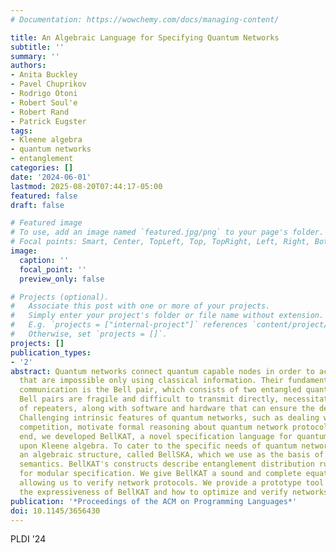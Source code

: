 ```yaml
---
# Documentation: https://wowchemy.com/docs/managing-content/

title: An Algebraic Language for Specifying Quantum Networks
subtitle: ''
summary: ''
authors:
- Anita Buckley
- Pavel Chuprikov
- Rodrigo Otoni
- Robert Soul'e
- Robert Rand
- Patrick Eugster
tags:
- Kleene algebra
- quantum networks
- entanglement
categories: []
date: '2024-06-01'
lastmod: 2025-08-20T07:44:17-05:00
featured: false
draft: false

# Featured image
# To use, add an image named `featured.jpg/png` to your page's folder.
# Focal points: Smart, Center, TopLeft, Top, TopRight, Left, Right, BottomLeft, Bottom, BottomRight.
image:
  caption: ''
  focal_point: ''
  preview_only: false

# Projects (optional).
#   Associate this post with one or more of your projects.
#   Simply enter your project's folder or file name without extension.
#   E.g. `projects = ["internal-project"]` references `content/project/deep-learning/index.md`.
#   Otherwise, set `projects = []`.
projects: []
publication_types:
- '2'
abstract: Quantum networks connect quantum capable nodes in order to achieve capabilities
  that are impossible only using classical information. Their fundamental unit of
  communication is the Bell pair, which consists of two entangled quantum bits. Unfortunately,
  Bell pairs are fragile and difficult to transmit directly, necessitating a network
  of repeaters, along with software and hardware that can ensure the desired results.
  Challenging intrinsic features of quantum networks, such as dealing with resource
  competition, motivate formal reasoning about quantum network protocols. To this
  end, we developed BellKAT, a novel specification language for quantum networks based
  upon Kleene algebra. To cater to the specific needs of quantum networks, we designed
  an algebraic structure, called BellSKA, which we use as the basis of BellKAT's denotational
  semantics. BellKAT's constructs describe entanglement distribution rules that allow
  for modular specification. We give BellKAT a sound and complete equational theory,
  allowing us to verify network protocols. We provide a prototype tool to showcase
  the expressiveness of BellKAT and how to optimize and verify networks in practice.
publication: '*Proceedings of the ACM on Programming Languages*'
doi: 10.1145/3656430
---
```

PLDI '24